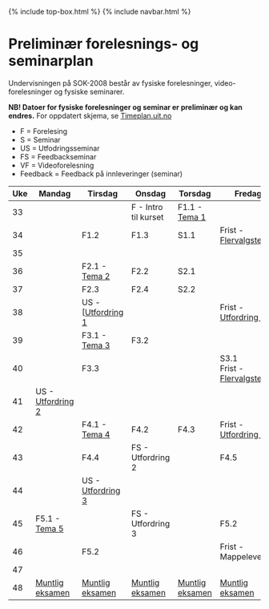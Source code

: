 
{% include top-box.html %} <!-- Kode for å inkludere boksen på toppen av siden. Se _config.yml for å gjøre endringer. -->
{% include navbar.html %} <!-- Kode for navigasjonsmeny. Se navbar.html for å gjøre endringer. -->
<!-- Gjør endringer under her -->

# Preliminær forelesnings- og seminarplan

Undervisningen på SOK-2008 består av fysiske forelesninger, video-forelesninger og fysiske seminarer. 

**NB! Datoer for fysiske forelesninger og seminar er preliminær og kan endres.** For oppdatert skjema, se [Timeplan.uit.no](https://timeplan.uit.no/emne_timeplan.php?sem=23h&module[]=SOK-2008-1#week-33)
* F = Forelesing
* S = Seminar
* US = Utfodringsseminar
* FS = Feedbackseminar
* VF = Videoforelesning
* Feedback = Feedback på innleveringer (seminar)

| Uke | Mandag | Tirsdag | Onsdag | Torsdag | Fredag |
| ---|------ | ------- | ------ | ------- | ------ |
| 33 |       |         | F - Intro til kurset | F1.1 - [Tema 1](temaer.md#tema1) | |
| 34 |       | F1.2    | F1.3   | S1.1   | Frist - [Flervalgstest 1](innlevering1.md) |
| 35 |       |  | | | |
| 36 |       | F2.1 - [Tema 2](temaer.md#tema2) | F2.2   | S2.1   | |
| 37 |       | F2.3    | F2.4   | S2.2   | |
| 38 |       |US - [[Utfordring 1](innlevering2.md)| | | Frist - [Utfordring 1](innlevering2.md)|
| 39 |       | F3.1 - [Tema 3](temaer.md#tema3)| F3.2 | | |
| 40 |       | F3.3    |         |       | S3.1 <br> Frist - [Flervalgstest](innlevering3.md) |
| 41 | US - [Utfordring 2](innlevering3.md) | | | |  |
| 42 |       |F4.1 - [Tema 4](temaer.md#tema4)   | F4.2   | F4.3  | Frist -  [Utfordring 2](innlevering4.md) |
| 43 |       |  F4.4   | FS - Utfordring 2|               | F4.5|
| 44 |        | US - [Utfordring 3](innlevering4.md)|      |      | |
| 45 | F5.1 - [Tema 5](temaer.md#tema5) | |FS - Utfordring 3 | | F5.2 |
| 46 | | F5.2 | | | Frist - Mappelevering|
| 47 |  | | | | |
| 48 | [Muntlig eksamen](muntligeksamen.md)| [Muntlig eksamen](muntligeksamen.md) |[Muntlig eksamen](muntligeksamen.md)| [Muntlig eksamen](muntligeksamen.md) |  [Muntlig eksamen](muntligeksamen.md) |
